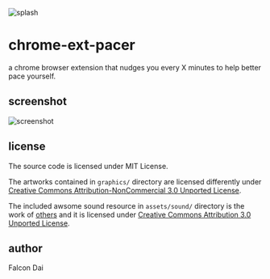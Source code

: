 ![splash](https://raw.github.com/falcondai/chrome-ext-pacer/master/graphics/promo-l.png)

chrome-ext-pacer
================
a chrome browser extension that nudges you every X minutes to help better pace yourself. 

screenshot
----------
![screenshot](https://raw.github.com/falcondai/chrome-ext-pacer/master/graphics/screenshot.png)

license
-------
The source code is licensed under MIT License.

The artworks contained in `graphics/` directory are licensed differently under [Creative Commons Attribution-NonCommercial 3.0 Unported License](http://creativecommons.org/licenses/by-nc/3.0/). 

The included awsome sound resource in `assets/sound/` directory is the work of [others](http://www.freesound.org/people/Corsica_S/sounds/91926/) and it is licensed under [Creative Commons Attribution 3.0 Unported License](http://creativecommons.org/licenses/by/3.0/).

author
------
Falcon Dai